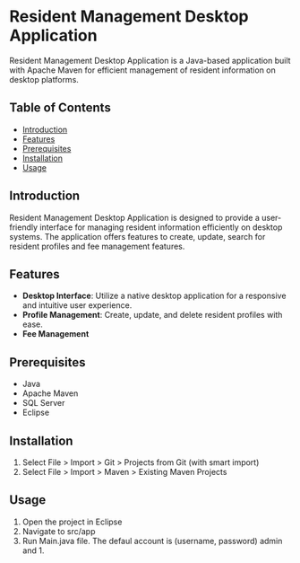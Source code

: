 # Resident Management Desktop Application

Resident Management Desktop Application is a Java-based application built with Apache Maven for efficient management of resident information on desktop platforms.

## Table of Contents

- [Introduction](#introduction)
- [Features](#features)
- [Prerequisites](#prerequisites)
- [Installation](#installation)
- [Usage](#usage)

## Introduction

Resident Management Desktop Application is designed to provide a user-friendly interface for managing resident information efficiently on desktop systems. The application offers features to create, update, search for resident profiles and fee management features.

## Features

- **Desktop Interface**: Utilize a native desktop application for a responsive and intuitive user experience.
- **Profile Management**: Create, update, and delete resident profiles with ease.
- **Fee Management**

## Prerequisites

- Java
- Apache Maven
- SQL Server
- Eclipse

## Installation

1. Select File > Import > Git > Projects from Git (with smart import)
2. Select File > Import > Maven > Existing Maven Projects

## Usage

1. Open the project in Eclipse
2. Navigate to src/app
3. Run Main.java file. The defaul account is (username, password) admin and 1.
